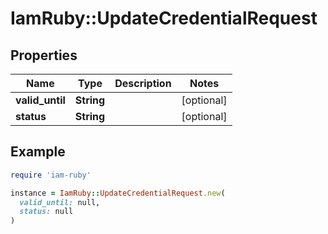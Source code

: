 # IamRuby::UpdateCredentialRequest

## Properties

| Name | Type | Description | Notes |
| ---- | ---- | ----------- | ----- |
| **valid_until** | **String** |  | [optional] |
| **status** | **String** |  | [optional] |

## Example

```ruby
require 'iam-ruby'

instance = IamRuby::UpdateCredentialRequest.new(
  valid_until: null,
  status: null
)
```

